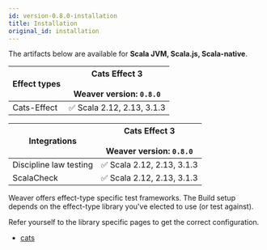 ```yaml
---
id: version-0.8.0-installation
title: Installation
original_id: installation
---
```


The artifacts below are available for **Scala JVM, Scala.js, Scala-native**.

|Effect types|Cats Effect 3 <br/><br/> Weaver version: `0.8.0`|
|---|---|
|Cats-Effect|✅ Scala 2.12, 2.13, 3.1.3|

|Integrations|Cats Effect 3 <br/><br/> Weaver version: `0.8.0`|
|---|---|
|Discipline law testing|✅ Scala 2.12, 2.13, 3.1.3|
|ScalaCheck|✅ Scala 2.12, 2.13, 3.1.3|


Weaver offers effect-type specific test frameworks. The Build setup depends on
the effect-type library you've elected to use (or test against).

Refer yourself to the library specific pages to get the correct configuration.

- [cats](cats_effect_usage.md)
